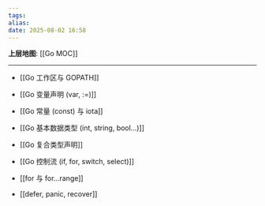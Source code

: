 ```yaml
---
tags: 
alias: 
date: 2025-08-02 16:58
---
```


**上层地图**: [[Go MOC]]

---

- [[Go 工作区与 GOPATH]]

- [[Go 变量声明 (var, :=)]]

- [[Go 常量 (const) 与 iota]]

- [[Go 基本数据类型 (int, string, bool...)]]

- [[Go 复合类型声明]]

- [[Go 控制流 (if, for, switch, select)]]

- [[for 与 for...range]]

- [[defer, panic, recover]]